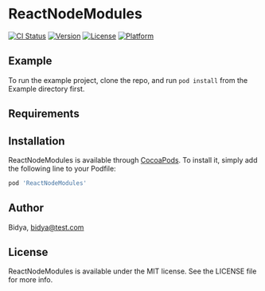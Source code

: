 # ReactNodeModules

[![CI Status](https://img.shields.io/travis/Bidya.blooms/ReactNodeModules.svg?style=flat)](https://travis-ci.org/Bidya.blooms/ReactNodeModules)
[![Version](https://img.shields.io/cocoapods/v/ReactNodeModules.svg?style=flat)](https://cocoapods.org/pods/ReactNodeModules)
[![License](https://img.shields.io/cocoapods/l/ReactNodeModules.svg?style=flat)](https://cocoapods.org/pods/ReactNodeModules)
[![Platform](https://img.shields.io/cocoapods/p/ReactNodeModules.svg?style=flat)](https://cocoapods.org/pods/ReactNodeModules)

## Example

To run the example project, clone the repo, and run `pod install` from the Example directory first.

## Requirements

## Installation

ReactNodeModules is available through [CocoaPods](https://cocoapods.org). To install
it, simply add the following line to your Podfile:

```ruby
pod 'ReactNodeModules'
```

## Author

Bidya, bidya@test.com

## License

ReactNodeModules is available under the MIT license. See the LICENSE file for more info.
